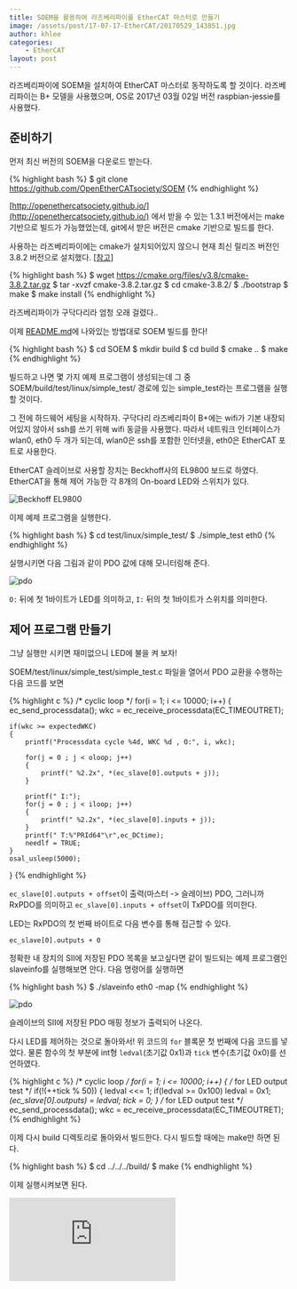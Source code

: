 ```yaml
---
title: SOEM을 활용하여 라즈베리파이를 EtherCAT 마스터로 만들기
image: /assets/post/17-07-17-EtherCAT/20170529_143851.jpg
author: khlee
categories:
    - EtherCAT
layout: post
---
```


라즈베리파이에 SOEM을 설치하여 EtherCAT 마스터로 동작하도록 할 것이다.
라즈베리파이는 B+ 모델을 사용했으며, OS로 2017년 03월 02일 버전 raspbian-jessie를 사용했다.

## 준비하기

먼저 최신 버전의 SOEM을 다운로드 받는다.

{% highlight bash %}
$ git clone https://github.com/OpenEtherCATsociety/SOEM
{% endhighlight %}

[http://openethercatsociety.github.io/](http://openethercatsociety.github.io/) 에서 받을 수 있는 1.3.1 버전에서는 make 기반으로 빌드가 가능했었는데, git에서 받은 버전은 cmake 기반으로 빌드를 한다.

사용하는 라즈베리파이에는 cmake가 설치되어있지 않으니 현재 최신 릴리즈 버전인 3.8.2 버전으로 설치했다. [[참고](https://cmake.org/install/)]

{% highlight bash %}
$ wget https://cmake.org/files/v3.8/cmake-3.8.2.tar.gz
$ tar -xvzf cmake-3.8.2.tar.gz
$ cd cmake-3.8.2/
$ ./bootstrap
$ make
$ make install
{% endhighlight %}

라즈베리파이가 구닥다리라 엄청 오래 걸렸다..

이제 [README.md](https://github.com/OpenEtherCATsociety/SOEM)에 나와있는 방법대로 SOEM 빌드를 한다!

{% highlight bash %}
$ cd SOEM
$ mkdir build
$ cd build
$ cmake ..
$ make
{% endhighlight %}

빌드하고 나면 몇 가지 예제 프로그램이 생성되는데 그 중 SOEM/build/test/linux/simple_test/ 경로에 있는 simple_test라는 프로그램을 실행할 것이다.

그 전에 하드웨어 세팅을 시작하자.
구닥다리 라즈베리파이 B+에는 wifi가 기본 내장되어있지 않아서 ssh를 쓰기 위해 wifi 동글을 사용했다. 따라서 네트워크 인터페이스가 wlan0, eth0 두 개가 되는데, wlan0은 ssh를 포함한 인터넷을, eth0은 EtherCAT 포트로 사용한다.

EtherCAT 슬레이브로 사용할 장치는 Beckhoff사의 EL9800 보드로 하였다.
EtherCAT을 통해 제어 가능한 각 8개의 On-board LED와 스위치가 있다.

![Beckhoff EL9800]({{site.baseurl}}/assets/post/17-07-17-EtherCAT/20170529_143851.jpg)

이제 예제 프로그램을 실행한다.

{% highlight bash %}
$ cd test/linux/simple_test/
$ ./simple_test eth0
{% endhighlight %}

실행시키면 다음 그림과 같이 PDO 값에 대해 모니터링해 준다.

![pdo]({{site.baseurl}}/assets/post/17-07-17-EtherCAT/pdo.png)

`O:` 뒤에 첫 1바이트가 LED를 의미하고, `I:` 뒤의 첫 1바이트가 스위치를 의미한다.

## 제어 프로그램 만들기

그냥 실행만 시키면 재미없으니 LED에 불을 켜 보자!

SOEM/test/linux/simple_test/simple_test.c 파일을 열어서 PDO 교환을 수행하는 다음 코드를 보면

{% highlight c %}
/* cyclic loop */
for(i = 1; i <= 10000; i++)
{
    ec_send_processdata();
    wkc = ec_receive_processdata(EC_TIMEOUTRET);

    if(wkc >= expectedWKC)
    {
        printf("Processdata cycle %4d, WKC %d , O:", i, wkc);

        for(j = 0 ; j < oloop; j++)
        {
            printf(" %2.2x", *(ec_slave[0].outputs + j));
        }

        printf(" I:");
        for(j = 0 ; j < iloop; j++)
        {
            printf(" %2.2x", *(ec_slave[0].inputs + j));
        }
        printf(" T:%"PRId64"\r",ec_DCtime);
        needlf = TRUE;
    }
    osal_usleep(5000);
}
{% endhighlight %}

`ec_slave[0].outputs + offset`이 출력(마스터 -> 슬레이브) PDO, 그러니까 RxPDO를 의미하고 `ec_slave[0].inputs + offset`이 TxPDO를 의미한다.

LED는 RxPDO의 첫 번째 바이트로 다음 변수를 통해 접근할 수 있다.

`ec_slave[0].outputs + 0`

정확한 내 장치의 SII에 저장된 PDO 목록을 보고싶다면 같이 빌드되는 예제 프로그램인 slaveinfo를 실행해보면 안다. 다음 명령어를 실행하면

{% highlight bash %}
$ ./slaveinfo eth0 -map
{% endhighlight %}

![pdo]({{site.baseurl}}/assets/post/17-07-17-EtherCAT/slaveinfo.png)

슬레이브의 SII에 저장된 PDO 매핑 정보가 출력되어 나온다.

다시 LED를 제어하는 것으로 돌아와서!
위 코드의 `for` 블록문 첫 번째에 다음 코드를 넣었다.
물론 함수의 첫 부분에 int형 `ledval`(초기값 0x1)과 `tick` 변수(초기값 0x0)를 선언하였다.

{% highlight c %}
/* cyclic loop */
for(i = 1; i <= 10000; i++)
{
    /* for LED output test */
    if(!(++tick % 50))
    {
        ledval <<= 1;
        if(ledval >= 0x100)
            ledval = 0x1;
        *(ec_slave[0].outputs) = ledval;
        tick = 0;
    }
    /* for LED output test */
    ec_send_processdata();
    wkc = ec_receive_processdata(EC_TIMEOUTRET);
{% endhighlight %}

이제 다시 build 디렉토리로 돌아와서 빌드한다.
다시 빌드할 때에는 make만 하면 된다.

{% highlight bash %}
$ cd ../../../build/
$ make
{% endhighlight %}

이제 실행시켜보면 된다.

<iframe class="video" src="https://www.youtube.com/embed/CrT6T_HWt78" allowfullscreen frameborder="0"></iframe>
